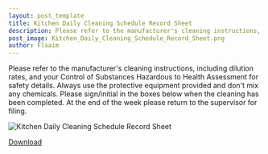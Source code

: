```yaml
---
layout: post_template
title: Kitchen Daily Cleaning Schedule Record Sheet 
description: Please refer to the manufacturer's cleaning instructions, including dilution rates, and your Control of Substances Hazardous to Health Assessment for safety details
post_image: Kitchen_Daily_Cleaning_Schedule_Record_Sheet.png
author: Flaaim
---
```


Please refer to the manufacturer's cleaning instructions, including dilution rates, and your Control of Substances Hazardous to Health Assessment for safety details. Always use the protective equipment provided and don't mix any chemicals. Please sign/initial in the boxes below when the cleaning has been completed. At the end of the week please return to the supervisor for filing.

![Kitchen Daily Cleaning Schedule Record Sheet](https://safetyworkblog.com/assets/img/Kitchen_Daily_Cleaning_Schedule_Record_Sheet.png)


[Download](https://safetyworkblog.com/assets/template/Kitchen_Daily_Cleaning_Schedule_Record_Sheet.docx)
